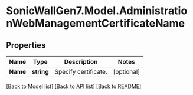 # SonicWallGen7.Model.AdministrationWebManagementCertificateName

## Properties

Name | Type | Description | Notes
------------ | ------------- | ------------- | -------------
**Name** | **string** | Specify certificate. | [optional] 

[[Back to Model list]](../README.md#documentation-for-models) [[Back to API list]](../README.md#documentation-for-api-endpoints) [[Back to README]](../README.md)

